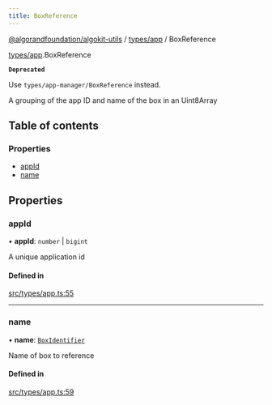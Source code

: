 ```yaml
---
title: BoxReference
---
```


[@algorandfoundation/algokit-utils](/reference/algokit-utils-ts/api/readme/) / [types/app](/reference/algokit-utils-ts/api/modules/types_app/) / BoxReference

[types/app](/reference/algokit-utils-ts/api/modules/types_app/).BoxReference

**`Deprecated`**

Use `types/app-manager/BoxReference` instead.

A grouping of the app ID and name of the box in an Uint8Array

## Table of contents

### Properties

- [appId](#appid)
- [name](#name)

## Properties

### appId

• **appId**: `number` \| `bigint`

A unique application id

#### Defined in

[src/types/app.ts:55](https://github.com/algorandfoundation/algokit-utils-ts/blob/main/src/types/app.ts#L55)

---

### name

• **name**: [`BoxIdentifier`](/reference/algokit-utils-ts/api/modules/types_app/#boxidentifier)

Name of box to reference

#### Defined in

[src/types/app.ts:59](https://github.com/algorandfoundation/algokit-utils-ts/blob/main/src/types/app.ts#L59)
